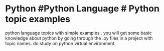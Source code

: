 # Python #Python Language # Python topic examples


python language topics with simple examples .
you will get some basic knowledge about python by going through the .py files in a project with topic  names.
do study on python virtual environment. 
